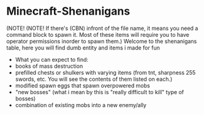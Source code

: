 # Minecraft-Shenanigans

(NOTE! 
(NOTE! If there's (CBN) infront of the file name, it means you need a command block to spawn it. Most of these items will require you to have operator permissions inorder to spawn them.)
Welcome to the shenanigans table, here you will find dumb entity and items i made for fun

- What you can expect to find:
- books of mass destruction
- prefilled chests or shulkers with varying items (from tnt, sharpness 255 swords, etc. You will see the contents of them listed on each.)
- modified spawn eggs that spawn overpowered mobs
- "new bosses" (what i mean by this is "really difficult to kill" type of bosses)
- combination of existing mobs into a new enemy/ally
